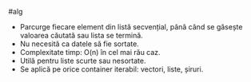 #alg
- Parcurge fiecare element din listă secvențial, până când se găsește valoarea căutată sau lista se termină.
- Nu necesită ca datele să fie sortate.
- Complexitate timp: O(n) în cel mai rău caz.
- Utilă pentru liste scurte sau nesortate.
- Se aplică pe orice container iterabil: vectori, liste, șiruri.

